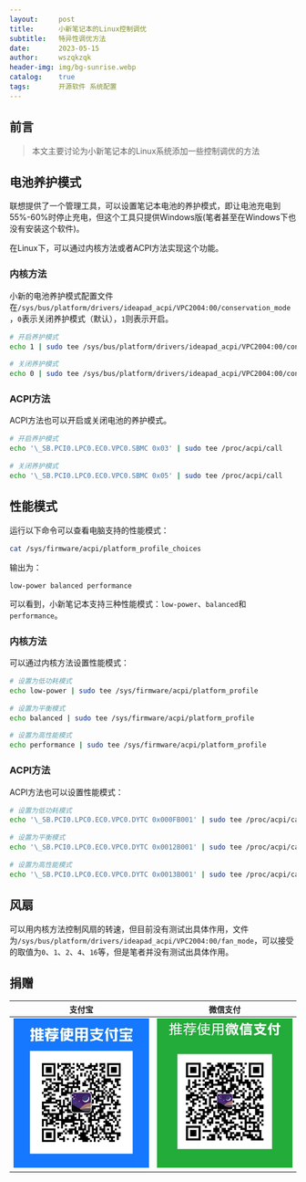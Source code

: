 ```yaml
---
layout:     post
title:      小新笔记本的Linux控制调优
subtitle:   特异性调优方法
date:       2023-05-15
author:     wszqkzqk
header-img: img/bg-sunrise.webp
catalog:    true
tags:       开源软件 系统配置
---
```


## 前言

> 本文主要讨论为小新笔记本的Linux系统添加一些控制调优的方法

## 电池养护模式

联想提供了一个管理工具，可以设置笔记本电池的养护模式，即让电池充电到55%-60%时停止充电，但这个工具只提供Windows版(笔者甚至在Windows下也没有安装这个软件)。

在Linux下，可以通过内核方法或者ACPI方法实现这个功能。

### 内核方法

小新的电池养护模式配置文件在`/sys/bus/platform/drivers/ideapad_acpi/VPC2004:00/conservation_mode`，`0`表示关闭养护模式（默认），`1`则表示开启。

```bash
# 开启养护模式
echo 1 | sudo tee /sys/bus/platform/drivers/ideapad_acpi/VPC2004:00/conservation_mode
```

```bash
# 关闭养护模式
echo 0 | sudo tee /sys/bus/platform/drivers/ideapad_acpi/VPC2004:00/conservation_mode
```

### ACPI方法

ACPI方法也可以开启或关闭电池的养护模式。
    
```bash
# 开启养护模式
echo '\_SB.PCI0.LPC0.EC0.VPC0.SBMC 0x03' | sudo tee /proc/acpi/call
```

```bash
# 关闭养护模式
echo '\_SB.PCI0.LPC0.EC0.VPC0.SBMC 0x05' | sudo tee /proc/acpi/call
```

## 性能模式

运行以下命令可以查看电脑支持的性能模式：

```bash
cat /sys/firmware/acpi/platform_profile_choices
```

输出为：

```
low-power balanced performance
```

可以看到，小新笔记本支持三种性能模式：`low-power`、`balanced`和`performance`。

### 内核方法

可以通过内核方法设置性能模式：

```bash
# 设置为低功耗模式
echo low-power | sudo tee /sys/firmware/acpi/platform_profile
```

```bash
# 设置为平衡模式
echo balanced | sudo tee /sys/firmware/acpi/platform_profile
```

```bash
# 设置为高性能模式
echo performance | sudo tee /sys/firmware/acpi/platform_profile
```

### ACPI方法

ACPI方法也可以设置性能模式：

```bash
# 设置为低功耗模式
echo '\_SB.PCI0.LPC0.EC0.VPC0.DYTC 0x000FB001' | sudo tee /proc/acpi/call
```

```bash
# 设置为平衡模式
echo '\_SB.PCI0.LPC0.EC0.VPC0.DYTC 0x0012B001' | sudo tee /proc/acpi/call
```

```bash
# 设置为高性能模式
echo '\_SB.PCI0.LPC0.EC0.VPC0.DYTC 0x0013B001' | sudo tee /proc/acpi/call
``` 

## 风扇

可以用内核方法控制风扇的转速，但目前没有测试出具体作用，文件为`/sys/bus/platform/drivers/ideapad_acpi/VPC2004:00/fan_mode`，可以接受的取值为`0`、`1`、`2`、`4`、`16`等，但是笔者并没有测试出具体作用。

## 捐赠

|  **支付宝**  |  **微信支付**  |
|  :----:  |  :----:  |
|  [![](/img/donate-alipay.webp)](/img/donate-alipay.webp)  |  [![](/img/donate-wechatpay.webp)](/img/donate-wechatpay.webp)  |
